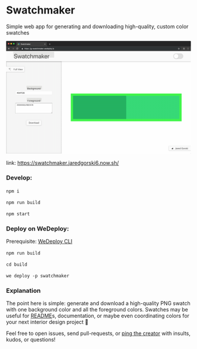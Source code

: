 # Swatchmaker
Simple web app for generating and downloading high-quality, custom color swatches

![](.media/swatchmaker-demo.gif)

link: https://swatchmaker.jaredgorski6.now.sh/

### Develop:

`npm i`

`npm run build`

`npm start`


### Deploy on WeDeploy:
Prerequisite: [WeDeploy CLI](https://wedeploy.com/docs/intro/using-the-command-line/)

`npm run build`

`cd build`

`we deploy -p swatchmaker`


### Explanation
The point here is simple: generate and download a high-quality PNG swatch with one background color and all the foreground colors. Swatches may be useful for [README](https://github.com/jaredgorski/Nineties/blob/master/README.md)s, documentation, or maybe even coordinating colors for your next interior design project 🎨

Feel free to open issues, send pull-requests, or [ping the creator](mailto:jaredgorski6@gmail.com) with insults, kudos, or questions!
